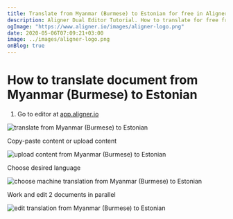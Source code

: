 ```yaml
---
title: Translate from Myanmar (Burmese) to Estonian for free in Aligner Editor
description: Aligner Dual Editor Tutorial. How to translate for free from Myanmar (Burmese) to Estonian. Aligner is multilingual document management platform. 
ogImage: "https://www.aligner.io/images/aligner-logo.png"
date: 2020-05-06T07:09:21+03:00
image: ../images/aligner-logo.png
onBlog: true
---
```


# How to translate document from Myanmar (Burmese) to Estonian

1. Go to editor at [app.aligner.io](https://app.aligner.io "Aligner App web page")

![translate from Myanmar (Burmese) to Estonian](../aligner-blank-editor.png "translate from Myanmar (Burmese) to Estonian")

Copy-paste content or upload content

![upload content from Myanmar (Burmese) to Estonian](../aligner-uploaded-document.png "upload content from Myanmar (Burmese) to Estonian")

Choose desired language

![choose machine translation from Myanmar (Burmese) to Estonian](../aligner-language-dropdown.png "choose machine translation from Myanmar (Burmese) to Estonian")

Work and edit 2 documents in parallel

![edit translation from Myanmar (Burmese) to Estonian](../aligner-double-sitded-editor.png "edit translation from Myanmar (Burmese) to Estonian")


